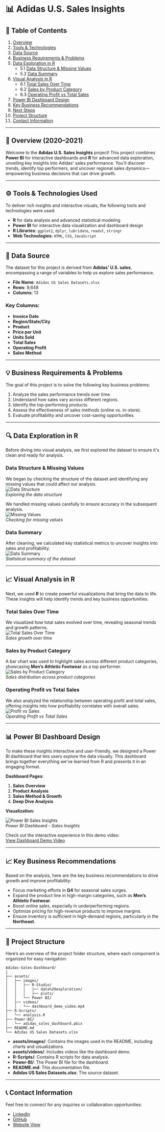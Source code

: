 # 📊 **Adidas U.S. Sales Insights**  

## 📑 **Table of Contents**  
1. [Overview](#overview)  
2. [Tools & Technologies](#tools-technologies)  
3. [Data Source](#data-source)  
4. [Business Requirements & Problems](#business-requirements-problems)  
5. [Data Exploration in R](#data-exploration-in-r)  
   - 5.1 [Data Structure & Missing Values](#data-structure-missing-values)  
   - 5.2 [Data Summary](#data-summary)  
6. [Visual Analysis in R](#visual-analysis-in-r)  
   - 6.1 [Total Sales Over Time](#total-sales-over-time)  
   - 6.2 [Sales by Product Category](#sales-by-product-category)  
   - 6.3 [Operating Profit vs Total Sales](#operating-profit-vs-total-sales)  
7. [Power BI Dashboard Design](#power-bi-dashboard-design)  
8. [Key Business Recommendations](#key-business-recommendations)  
9. [Next Steps](#next-steps)  
10. [Project Structure](#project-structure)  
11. [Contact Information](#contact-information)

---

## 📝 **Overview (2020–2021)**  
Welcome to the **Adidas U.S. Sales Insights** project! This project combines **Power BI** for interactive dashboards and **R** for advanced data exploration, unveiling key insights into Adidas' sales performance. You'll discover trends, identify top performers, and uncover regional sales dynamics—empowering business decisions that can drive growth.

---

## ⚙️ **Tools & Technologies Used**  
To deliver rich insights and interactive visuals, the following tools and technologies were used:

- **R** for data analysis and advanced statistical modeling  
- **Power BI** for interactive data visualization and dashboard design  
- **R Libraries**: `ggplot2`, `dplyr`, `lubridate`, `readxl`, `stringr`  
- **Web Technologies**: `HTML`, `CSS`, `JavaScript`

---

## 📂 **Data Source**  
The dataset for this project is derived from **Adidas' U.S. sales**, encompassing a range of variables to help us explore sales performance.

- **File Name**: `Adidas US Sales Datasets.xlsx`  
- **Rows**: 9,648  
- **Columns**: 13  

### Key Columns:  
- **Invoice Date**  
- **Region/State/City**  
- **Product**  
- **Price per Unit**  
- **Units Sold**  
- **Total Sales**  
- **Operating Profit**  
- **Sales Method**  

---

## 💡 **Business Requirements & Problems**  
The goal of this project is to solve the following key business problems:

1. Analyze the sales performance trends over time.  
2. Understand how sales vary across different regions.  
3. Identify the top-performing products.  
4. Assess the effectiveness of sales methods (online vs. in-store).  
5. Evaluate profitability and uncover cost-saving opportunities.

---

## 🔍 **Data Exploration in R**  
Before diving into visual analysis, we first explored the dataset to ensure it's clean and ready for analysis.

### **Data Structure & Missing Values**  
We began by checking the structure of the dataset and identifying any missing values that could affect our analysis.  
![Data Structure](./assets/images/R-Studio/data%20exploration/data_structure.gif)  
*Exploring the data structure*

We handled missing values carefully to ensure accuracy in the subsequent analysis.  
![Missing Values](./assets/images/R-Studio/data%20exploration/check_for_missing_values.gif)  
*Checking for missing values*

### **Data Summary**  
After cleaning, we calculated key statistical metrics to uncover insights into sales and profitability.  
![Data Summary](./assets/images/R-Studio/data%20exploration/statistical_summary.gif)  
*Statistical summary of the dataset*

---

## 📈 **Visual Analysis in R**  
Next, we used **R** to create powerful visualizations that bring the data to life. These insights will help identify trends and key business opportunities.

### **Total Sales Over Time**  
We visualized how total sales evolved over time, revealing seasonal trends and growth patterns.  
![Total Sales Over Time](./assets/images/R-Studio/plots/sales_growth_over_time_Rplot.png)  
*Sales growth over time*

### **Sales by Product Category**  
A bar chart was used to highlight sales across different product categories, showcasing **Men’s Athletic Footwear** as a top performer.  
![Sales by Product Category](./assets/images/R-Studio/plots/sales_by_region_Rplot.png)  
*Sales distribution across product categories*

### **Operating Profit vs Total Sales**  
We also analyzed the relationship between operating profit and total sales, offering insights into how profitability correlates with overall sales.  
![Profit vs Sales](./assets/images/R-Studio/plots/profit_by_totalSales_scatterPlot_Rplot.png)  
*Operating Profit vs Total Sales*

---

## 📊 **Power BI Dashboard Design**  
To make these insights interactive and user-friendly, we designed a Power BI dashboard that lets users explore the data visually. This dashboard brings together everything we've learned from R and presents it in an engaging format.

**Dashboard Pages**:  
1. **Sales Overview**  
2. **Product Analysis**  
3. **Sales Method & Growth**  
4. **Deep Dive Analysis**  

**Visualization:**

![Power BI Sales Insights](./assets/images/Power%20BI/adidas_sales_insights.gif)  
*Power BI Dashboard - Sales Insights*

Check out the interactive experience in this demo video:  
[View Dashboard Demo Video](./assets/videos/dashboard_demo_video.mp4)

---

## 📈 **Key Business Recommendations**  
Based on the analysis, here are the key business recommendations to drive growth and improve profitability:

- Focus marketing efforts in **Q4** for seasonal sales surges.  
- Expand the product line in high-margin categories, such as **Men’s Athletic Footwear**.  
- Boost online sales, especially in underperforming regions.  
- Optimize pricing for high-revenue products to improve margins.  
- Ensure inventory is sufficient in high-demand regions, particularly in the **Northeast**.

---

## 📂 **Project Structure**  
Here’s an overview of the project folder structure, where each component is organized for easy navigation:

```
Adidas-Sales-Dashboard/
│
├── assets/
│   ├── images/
│   │   ├── R-Studio/
│   │   │   ├── data%20exploration/
│   │   │   ├── plots/
│   │   └── Power BI/
│   ├── videos/
│   │   └── dashboard_demo_video.mp4
├── R-Scripts/
│   └── analysis.R
├── Power-BI/
│   └── adidas_sales_dashboard.pbix
├── README.md
└── Adidas US Sales Datasets.xlsx
```

- **assets/images/**: Contains the images used in the README, including charts and visualizations.  
- **assets/videos/**: Includes videos like the dashboard demo.  
- **R-Scripts/**: Contains R scripts for data analysis.  
- **Power-BI/**: The Power BI file for the dashboard.  
- **README.md**: This documentation file.  
- **Adidas US Sales Datasets.xlsx**: The source dataset.

---

## 📞 **Contact Information**  
Feel free to connect for any inquiries or collaboration opportunities:

- [LinkedIn](https://www.linkedin.com/in/jeremiah-o-517729122/)  
- [GitHub](https://github.com/ewache04/Adidas-Sales-Dashboard)
- [Website View](https://ewache04.github.io/Adidas-Sales-Dashboard/)